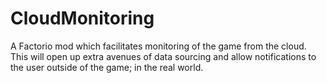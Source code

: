 # CloudMonitoring
A Factorio mod which facilitates monitoring of the game from the cloud. This will open up extra avenues of data sourcing and allow notifications to the user outside of the game; in the real world.
